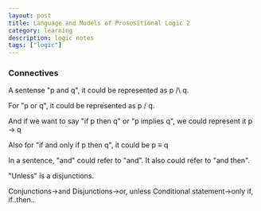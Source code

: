 ```yaml
---
layout: post
title: Language and Models of Prosositional Logic 2
category: learning
description: logic notes
tags: ["logic"]
---
```


### Connectives

A sentense "p and q", it could be represented as p /\ q.

For "p or q", it could be represented as p \/ q.

And if we want to say "if p then q" or "p implies q", we could represent it p → q

Also for "if and only if p then q", it could be p ≡ q

In a sentence, "and" could refer to "and". It also could refer to "and then".

"Unless" is a disjunctions.

Conjunctions->and
Disjunctions->or, unless
Conditional statement->only if, if..then..

